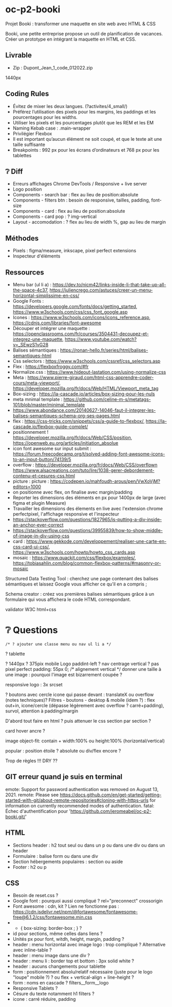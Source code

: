 # oc-p2-booki
Projet Booki : transformer une maquette en site web avec HTML &amp; CSS

Booki, une petite entreprise propose un outil de planification de vacances. Créer un prototype en intégrant la maquette en HTML et CSS.

## Livrable
- Zip : Dupont_Jean_1_code_012022.zip

1440px

## Coding Rules
- Évitez de mixer les deux langues. (?activites/4_small/)
- Préférez l’utilisation des pixels pour les margins, les paddings et les pourcentages pour les widths.
- Utiliser les pixels et les pourcentages plutôt que les REM et les EM
- Naming Kebab case : .main-wrapper
- Privilégier Flexbox
- Il est important qu’aucun élément ne soit coupé, et que le texte ait une taille suffisante
- Breakpoints : 992 px pour les écrans d’ordinateurs et 768 px pour les tablettes

## ❔ Diff
- Erreurs affichages Chrome DevTools / Responsive + live server
- Logo position
- Components - search bar : flex au lieu de position:absolute
- Components - filters btn : besoin de responsive, tailles, padding, font-size
- Components - card : flex au lieu de position:absolute
- Components - card pop : ? img-vertical
- Layout - accomodation : ? flex au lieu de width %, gap au lieu de margin

## Méthodes
- Pixels : figma/measure, inkscape, pixel perfect extensions
- Inspecteur d'éléments
 
## Ressources
- Menu bar (ul li a) : https://dev.to/nicm42/links-inside-li-that-take-up-all-the-space-4c37, https://juliencrego.com/astuces/creer-un-menu-horizontal-simplissime-en-css/
- Google Fonts : https://developers.google.com/fonts/docs/getting_started, https://www.w3schools.com/css/css_font_google.asp
- Icones : https://www.w3schools.com/icons/icons_reference.asp, https://cdnjs.com/libraries/font-awesome
- Découper et intégrer une maquette : https://openclassrooms.com/fr/courses/3504431-decoupez-et-integrez-une-maquette, https://www.youtube.com/watch?v=_SEwzS1vG28
- Balises sémantiques : https://ronan-hello.fr/series/html/balises-semantiques-html
- Css selectors : https://www.w3schools.com/cssref/css_selectors.asp
- Flex : https://flexboxfroggy.com/#fr
- Normalize.css : https://www.hideout-lastation.com/using-normalize-css
- Meta : https://www.pierre-giraud.com/html-css-apprendre-coder-cours/meta-viewport/, https://developer.mozilla.org/fr/docs/Web/HTML/Viewport_meta_tag
- Box-sizing : https://la-cascade.io/articles/box-sizing-pour-les-nuls
- meta mnimal template : https://github.com/celine-m-s/metatags-101/blob/master/minimal_template
- https://www.abondance.com/20140627-14046-faut-il-integrer-les-balises-semantiques-schema-org-ses-pages.html
- flex : https://css-tricks.com/snippets/css/a-guide-to-flexbox/, https://la-cascade.io/flexbox-guide-complet/
- positionnement ! https://developer.mozilla.org/fr/docs/Web/CSS/position, https://openweb.eu.org/articles/initiation_absolue
- icon font awesome sur input submit : https://forum.freecodecamp.org/t/solved-adding-font-awesome-icons-to-an-input-button/74139/5
- overflow : https://developer.mozilla.org/fr/docs/Web/CSS/overflown https://www.alsacreations.com/tuto/lire/1038-gerer-debordement-contenu-et-cesures-css.html
- picture : picture : https://codepen.io/mahfoudh-arous/pen/VwXoVjM?editors=1000 
- on positionne avec flex, on finalise avec margin/padding
- Reporter les dimensions des éléments en px pour 1400px de large (avec figma et plugin Measure)
- Travailler les dimensions des élements en live avec l'extension chrome perfectpixel, l'affichage responsive et l'inspecteur
- https://stackoverflow.com/questions/1827965/is-putting-a-div-inside-an-anchor-ever-correct
- https://stackoverflow.com/questions/39955839/how-to-show-middle-of-image-in-div-using-css
- card : https://www.gekkode.com/developpement/realiser-une-carte-en-css-card-ui-css/, https://www.w3schools.com/howto/howto_css_cards.asp
- mosaic : https://www.quackit.com/css/flexbox/examples/, https://tobiasahlin.com/blog/common-flexbox-patterns/#masonry-or-mosaic


Structured Data Testing Tool : cherchez une page contenant des balises sémantiques et laissez Google vous afficher ce qu’il en a compris ;

Schema creator : créez vos premières balises sémantiques grâce à un formulaire qui vous affichera le code HTML correspondant. 

validator W3C html+css


# ❔ Questions


    /* ? ajouter une classe menu ou nav ul li a */



? tablette

? 1440px
? 375pix mobile
Logo paddint-left ?
nav centrage vertical ? pas pixel perfect padding: 55px 0; /* alignement vertical */
donner une taille à une image : pourquoi l'image est bizarrement coupée ?

responsive logo : 3x srcset

? boutons avec cercle icone qui passe devant : translateX ou overflow (notes techniques)?
Filtres - boutons - desktop & mobile (idem ?) : flex out+in, icone/cercle (dépasse légèrement avec overflow ? carré+padding), survol, attention à padding/margin

D'abord tout faire en html ? puis attenuer le css section par section ?

card hover ancre ? <a href="#" title="Ouvrir"><div></div><div></div></a>


image object-fit: contain + width:100% ou height:100% (horizontal/vertical)

popular : position étoile ? absolute ou div/flex encore ?

Trop de règles !!!
DRY ??

## GIT erreur quand je suis en terminal
emote: Support for password authentication was removed on August 13, 2021.
remote: Please see https://docs.github.com/en/get-started/getting-started-with-git/about-remote-repositories#cloning-with-https-urls for information on currently recommended modes of authentication.
fatal: Échec d'authentification pour 'https://github.com/jeromeabel/oc-p2-booki.git/'

## HTML
- Sections header : h2 tout seul ou dans un p ou dans une div ou dans un header
- Formulaire : balise form ou dans une div 
- Section hébergements populaires : section ou aside
- Footer : h2 ou p

## CSS
- Besoin de reset.css ?
- Google font : pourquoi aussi compliqué ? rel="preconnect" crossorigin
- Font awesome : cdn, kit ? Lien ne fonctionne pas :  https://cdn.jsdelivr.net/npm/@fortawesome/fontawesome-free@6.1.2/css/fontawesome.min.css
- * { box-sizing: border-box ; } ?
- id pour sections, même celles dans liens ?
- Unités px pour font, witdh, height, margin, padding ?
- header : menu horizontal avec image logo : trop compliqué ? Alternative avec inline-table ?
- header : menu image dans une div ?
- header : menu li : border top et bottom : 3px solid white ?
- header : aucuns changements pour tablette
- form : positionnement absolu/relatif nécessaire (juste pour le logo "loupe" mobile ?) ? ou flex + vertical-align + line-height ?
- form : noms en cascade ? filters__form__logo
- Responsive Tablets ?
- Césure du texte notamment h1 filters ?
- icone : carré réduire, padding